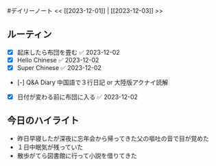#デイリーノート
<< [[2023-12-01]] | [[2023-12-03]] >>
## ルーティン
- [x] 起床したら布団を畳む ✅ 2023-12-02
- [x] Hello Chinese ✅ 2023-12-02
- [x] Super Chinese ✅ 2023-12-02
- [-] Q&A Diary 中国語で３行日記 or 大陸版アクナイ読解
- [x] 日付が変わる前に布団に入る ✅ 2023-12-02
## 今日のハイライト
- 昨日早寝したが深夜に忘年会から帰ってきた父の嘔吐の音で目が覚めた
- １日中眠気が残っていた
- 散歩がてら図書館に行って小説を借りてきた